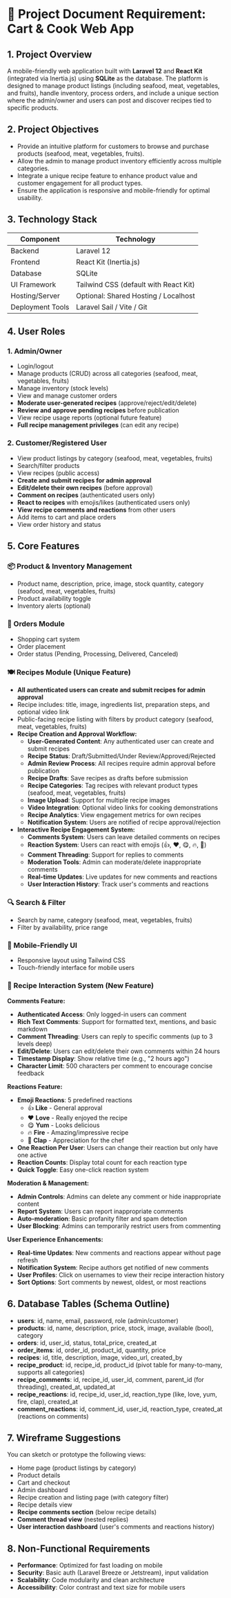 # 📄 Project Document Requirement: Cart & Cook Web App

## 1. Project Overview
A mobile-friendly web application built with **Laravel 12** and **React Kit** (integrated via Inertia.js) using **SQLite** as the database. The platform is designed to manage product listings (including seafood, meat, vegetables, and fruits), handle inventory, process orders, and include a unique section where the admin/owner and users can post and discover recipes tied to specific products.

## 2. Project Objectives
- Provide an intuitive platform for customers to browse and purchase products (seafood, meat, vegetables, fruits).
- Allow the admin to manage product inventory efficiently across multiple categories.
- Integrate a unique recipe feature to enhance product value and customer engagement for all product types.
- Ensure the application is responsive and mobile-friendly for optimal usability.

## 3. Technology Stack
| Component         | Technology               |
|------------------|--------------------------|
| Backend          | Laravel 12               |
| Frontend         | React Kit (Inertia.js)   |
| Database         | SQLite                   |
| UI Framework     | Tailwind CSS (default with React Kit) |
| Hosting/Server   | Optional: Shared Hosting / Localhost |
| Deployment Tools | Laravel Sail / Vite / Git |

## 4. User Roles

### 1. Admin/Owner
- Login/logout
- Manage products (CRUD) across all categories (seafood, meat, vegetables, fruits)
- Manage inventory (stock levels)
- View and manage customer orders
- **Moderate user-generated recipes** (approve/reject/edit/delete)
- **Review and approve pending recipes** before publication
- View recipe usage reports (optional future feature)
- **Full recipe management privileges** (can edit any recipe)

### 2. Customer/Registered User
- View product listings by category (seafood, meat, vegetables, fruits)
- Search/filter products
- View recipes (public access)
- **Create and submit recipes for admin approval**
- **Edit/delete their own recipes** (before approval)
- **Comment on recipes** (authenticated users only)
- **React to recipes** with emojis/likes (authenticated users only)
- **View recipe comments and reactions** from other users
- Add items to cart and place orders
- View order history and status

## 5. Core Features

### 📦 Product & Inventory Management
- Product name, description, price, image, stock quantity, category (seafood, meat, vegetables, fruits)
- Product availability toggle
- Inventory alerts (optional)

### 🧾 Orders Module
- Shopping cart system
- Order placement
- Order status (Pending, Processing, Delivered, Canceled)

### 🍽️ Recipes Module (Unique Feature)
- **All authenticated users can create and submit recipes for admin approval**
- Recipe includes: title, image, ingredients list, preparation steps, and optional video link
- Public-facing recipe listing with filters by product category (seafood, meat, vegetables, fruits)
- **Recipe Creation and Approval Workflow:**
  - **User-Generated Content**: Any authenticated user can create and submit recipes
  - **Recipe Status**: Draft/Submitted/Under Review/Approved/Rejected
  - **Admin Review Process**: All recipes require admin approval before publication
  - **Recipe Drafts**: Save recipes as drafts before submission
  - **Recipe Categories**: Tag recipes with relevant product types (seafood, meat, vegetables, fruits)
  - **Image Upload**: Support for multiple recipe images
  - **Video Integration**: Optional video links for cooking demonstrations
  - **Recipe Analytics**: View engagement metrics for own recipes
  - **Notification System**: Users are notified of recipe approval/rejection
- **Interactive Recipe Engagement System:**
  - **Comments System**: Users can leave detailed comments on recipes
  - **Reaction System**: Users can react with emojis (👍, ❤️, 😋, 🔥, 👏)
  - **Comment Threading**: Support for replies to comments
  - **Moderation Tools**: Admin can moderate/delete inappropriate comments
  - **Real-time Updates**: Live updates for new comments and reactions
  - **User Interaction History**: Track user's comments and reactions

### 🔍 Search & Filter
- Search by name, category (seafood, meat, vegetables, fruits)
- Filter by availability, price range

### 📱 Mobile-Friendly UI
- Responsive layout using Tailwind CSS
- Touch-friendly interface for mobile users

### 💬 Recipe Interaction System (New Feature)
**Comments Feature:**
- **Authenticated Access**: Only logged-in users can comment
- **Rich Text Comments**: Support for formatted text, mentions, and basic markdown
- **Comment Threading**: Users can reply to specific comments (up to 3 levels deep)
- **Edit/Delete**: Users can edit/delete their own comments within 24 hours
- **Timestamp Display**: Show relative time (e.g., "2 hours ago")
- **Character Limit**: 500 characters per comment to encourage concise feedback

**Reactions Feature:**
- **Emoji Reactions**: 5 predefined reactions
  - 👍 **Like** - General approval
  - ❤️ **Love** - Really enjoyed the recipe
  - 😋 **Yum** - Looks delicious
  - 🔥 **Fire** - Amazing/impressive recipe
  - 👏 **Clap** - Appreciation for the chef
- **One Reaction Per User**: Users can change their reaction but only have one active
- **Reaction Counts**: Display total count for each reaction type
- **Quick Toggle**: Easy one-click reaction system

**Moderation & Management:**
- **Admin Controls**: Admins can delete any comment or hide inappropriate content
- **Report System**: Users can report inappropriate comments
- **Auto-moderation**: Basic profanity filter and spam detection
- **User Blocking**: Admins can temporarily restrict users from commenting

**User Experience Enhancements:**
- **Real-time Updates**: New comments and reactions appear without page refresh
- **Notification System**: Recipe authors get notified of new comments
- **User Profiles**: Click on usernames to view their recipe interaction history
- **Sort Options**: Sort comments by newest, oldest, or most reactions

## 6. Database Tables (Schema Outline)
- **users**: id, name, email, password, role (admin/customer)
- **products**: id, name, description, price, stock, image, available (bool), category
- **orders**: id, user_id, status, total_price, created_at
- **order_items**: id, order_id, product_id, quantity, price
- **recipes**: id, title, description, image, video_url, created_by
- **recipe_product**: id, recipe_id, product_id (pivot table for many-to-many, supports all categories)
- **recipe_comments**: id, recipe_id, user_id, comment, parent_id (for threading), created_at, updated_at
- **recipe_reactions**: id, recipe_id, user_id, reaction_type (like, love, yum, fire, clap), created_at
- **comment_reactions**: id, comment_id, user_id, reaction_type, created_at (reactions on comments)

## 7. Wireframe Suggestions
You can sketch or prototype the following views:
- Home page (product listings by category)
- Product details
- Cart and checkout
- Admin dashboard
- Recipe creation and listing page (with category filter)
- Recipe details view
- **Recipe comments section** (below recipe details)
- **Comment thread view** (nested replies)
- **User interaction dashboard** (user's comments and reactions history)

## 8. Non-Functional Requirements
- **Performance**: Optimized for fast loading on mobile
- **Security**: Basic auth (Laravel Breeze or Jetstream), input validation
- **Scalability**: Code modularity and clean architecture
- **Accessibility**: Color contrast and text size for mobile users